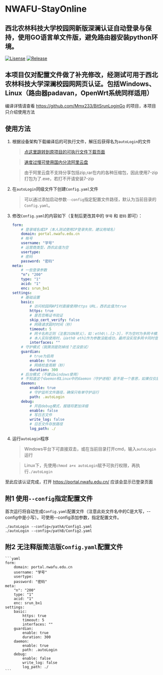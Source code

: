 # NWAFU-StayOnline
## 西北农林科技大学校园网新版深澜认证自动登录与保持，使用GO语言单文件版，避免路由器安装python环境。

[![Lisense](https://img.shields.io/github/license/Mmx233/BitSrunLoginGo)](https://github.com/Mmx233/BitSrunLoginGo/blob/main/LICENSE)
[![Release](https://img.shields.io/github/v/release/Mmx233/BitSrunLoginGo?color=blueviolet&include_prereleases)](https://github.com/Mmx233/BitSrunLoginGo/releases)
## 本项目仅对配置文件做了补充修改，经测试可用于西北农林科技大学深澜校园网网页认证。包括Windows、Linux（路由器padavan，OpenWrt系统同样适用）
编译详情请查看 https://github.com/Mmx233/BitSrunLoginGo 的项目，本项目只介绍使用方法

## 使用方法
1. 根据设备架构下载编译后的可执行文件，解压后获得名为`autoLogin`的文件
   > [点这里跳转到原项目的可执行文件下载页面](https://github.com/Mmx233/BitSrunLoginGo/releases)
   
   > [速度过慢可使用国内分流阿里云盘](https://www.aliyundrive.com/s/2Ug5BP1w9aX)
   
   > 由于阿里云盘不支持分享包括zip,rar在内的各种压缩包，因此使用7-zip打包为了.exe，若打不开请安装7-zip
2. 在`autoLogin`同级文件下创建`Config.yaml`文件
    > 可以通过添加启动参数`--config`指定配置文件路径，默认为当前目录的`Config.yaml`。
3. 修改`Config.yaml`的内容如下（复制后更改其中的 `学号` 和 `密码` 即可）：
    ```yaml
    form:
        # 登录域名或IP（本人测试使用IP登录失败，建议用域名）
        domain: portal.nwafu.edu.cn
        # 帐号
        username: "学号"
        # 运营商类型，西农此值为空
        usertype:
        # 密码
        password: "密码"
    meta:
        # 一些登录参数
        "n": "200"
        type: "1"
        acid: "1"
        enc: srun_bx1
    settings:
        # 基础设置
        basic:
            # 访问校园网API时直接使用https URL，西农此值为true
            https: true
            # 是否忽略证书验证
            skip_cert_verify: false
            # 网络请求超时时间（秒）
            timeout: 5
            # 网卡名称正则（注意JSON转义），如：eth0\\.[2-3]，不为空时为多网卡模式
            # 本人实际使用时，以eth0 eth1作为参数没能成功，最终没实现多网卡同时登录
            interfaces: ""
        # 守护模式（我猜测是防掉线？还没尝试）
        guardian:
            # true为启用
            enable: true
            # 网络检查周期（秒）
            duration: 300
        # 后台模式（不建议windows使用）
        # 不知道这个daemon和Linux中的daemon（守护进程）是不是一个意思，如果仅仅是需要后台运行的话，在运行命令前加上nohup同样可以实现
        daemon:
            enable: true
            # 守护监听文件路径，确保只有单守护运行
            path: .autoLogin
        debug:
            # 开启debug模式，报错将更加详细
            enable: false
            # 写日志文件
            write_log: false
            # 日志文件存放路径
            log_path: ./
    ```
4. 运行`autoLogin`程序
   > Windows平台下可直接双击，或在当前目录打开cmd，输入```autoLogin```运行

   > Linux下，先使用```chmod a+x autoLogin```赋予可执行权限，再执行```./autoLogin```

至此应该认证完成，打开 https://portal.nwafu.edu.cn/ 应该会显示已登录页面

## 附1 使用`--config`指定配置文件
首次运行将自动生成`Config.yaml`配置文件（注意此处文件名中的C是大写，--config中是小写）。可使用--config添加参数，指定配置文件。
```shell
./autoLogin --config=/pathA/Config1.yaml
./autoLogin --config=/pathB/Config2.yaml
```
## 附2 无注释版简洁版`Config.yaml`配置文件
    ```yaml
    form:
        domain: portal.nwafu.edu.cn
        username: "学号"
        usertype:
        password: "密码"
    meta:
        "n": "200"
        type: "1"
        acid: "1"
        enc: srun_bx1
    settings:
        basic:
            https: true
            timeout: 5
            interfaces: ""
        guardian:
            enable: true
            duration: 300
        daemon:
            enable: true
            path: .autoLogin
        debug:
            enable: false
            write_log: false
            log_path: ./
    ```
